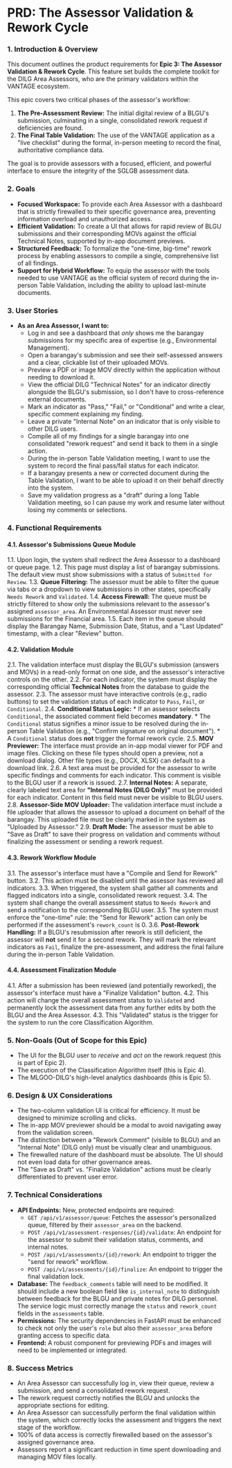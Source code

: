 # PRD: The Assessor Validation & Rework Cycle

### 1. Introduction & Overview

This document outlines the product requirements for **Epic 3: The Assessor Validation & Rework Cycle**. This feature set builds the complete toolkit for the DILG Area Assessors, who are the primary validators within the VANTAGE ecosystem.

This epic covers two critical phases of the assessor's workflow:
1.  **The Pre-Assessment Review:** The initial digital review of a BLGU's submission, culminating in a single, consolidated rework request if deficiencies are found.
2.  **The Final Table Validation:** The use of the VANTAGE application as a "live checklist" during the formal, in-person meeting to record the final, authoritative compliance data.

The goal is to provide assessors with a focused, efficient, and powerful interface to ensure the integrity of the SGLGB assessment data.

### 2. Goals

*   **Focused Workspace:** To provide each Area Assessor with a dashboard that is strictly firewalled to their specific governance area, preventing information overload and unauthorized access.
*   **Efficient Validation:** To create a UI that allows for rapid review of BLGU submissions and their corresponding MOVs against the official Technical Notes, supported by in-app document previews.
*   **Structured Feedback:** To formalize the "one-time, big-time" rework process by enabling assessors to compile a single, comprehensive list of all findings.
*   **Support for Hybrid Workflow:** To equip the assessor with the tools needed to use VANTAGE as the official system of record during the in-person Table Validation, including the ability to upload last-minute documents.

### 3. User Stories

*   **As an Area Assessor, I want to:**
    *   Log in and see a dashboard that *only* shows me the barangay submissions for my specific area of expertise (e.g., Environmental Management).
    *   Open a barangay's submission and see their self-assessed answers and a clear, clickable list of their uploaded MOVs.
    *   Preview a PDF or image MOV directly within the application without needing to download it.
    *   View the official DILG "Technical Notes" for an indicator directly alongside the BLGU's submission, so I don't have to cross-reference external documents.
    *   Mark an indicator as "Pass," "Fail," or "Conditional" and write a clear, specific comment explaining my finding.
    *   Leave a private "Internal Note" on an indicator that is only visible to other DILG users.
    *   Compile all of my findings for a single barangay into one consolidated "rework request" and send it back to them in a single action.
    *   During the in-person Table Validation meeting, I want to use the system to record the final pass/fail status for each indicator.
    *   If a barangay presents a new or corrected document during the Table Validation, I want to be able to upload it on their behalf directly into the system.
    *   Save my validation progress as a "draft" during a long Table Validation meeting, so I can pause my work and resume later without losing my comments or selections.

### 4. Functional Requirements

#### 4.1. Assessor's Submissions Queue Module
1.1. Upon login, the system shall redirect the Area Assessor to a dashboard or queue page.
1.2. This page must display a list of barangay submissions. The default view must show submissions with a status of `Submitted for Review`.
1.3. **Queue Filtering:** The assessor must be able to filter the queue via tabs or a dropdown to view submissions in other states, specifically `Needs Rework` and `Validated`.
1.4. **Access Firewall:** The queue must be strictly filtered to show only the submissions relevant to the assessor's assigned `assessor_area`. An Environmental Assessor must never see submissions for the Financial area.
1.5. Each item in the queue should display the Barangay Name, Submission Date, Status, and a "Last Updated" timestamp, with a clear "Review" button.

#### 4.2. Validation Module
2.1. The validation interface must display the BLGU's submission (answers and MOVs) in a read-only format on one side, and the assessor's interactive controls on the other.
2.2. For each indicator, the system must display the corresponding official **Technical Notes** from the database to guide the assessor.
2.3. The assessor must have interactive controls (e.g., radio buttons) to set the validation status of each indicator to `Pass`, `Fail`, or `Conditional`.
2.4. **Conditional Status Logic:**
    *   If an assessor selects `Conditional`, the associated comment field becomes **mandatory**.
    *   The `Conditional` status signifies a minor issue to be resolved during the in-person Table Validation (e.g., "Confirm signature on original document").
    *   A `Conditional` status does **not** trigger the formal rework cycle.
2.5. **MOV Previewer:** The interface must provide an in-app modal viewer for PDF and image files. Clicking on these file types should open a preview, not a download dialog. Other file types (e.g., DOCX, XLSX) can default to a download link.
2.6. A text area must be provided for the assessor to write specific findings and comments for each indicator. This comment is visible to the BLGU user if a rework is issued.
2.7. **Internal Notes:** A separate, clearly labeled text area for **"Internal Notes (DILG Only)"** must be provided for each indicator. Content in this field must never be visible to BLGU users.
2.8. **Assessor-Side MOV Uploader:** The validation interface must include a file uploader that allows the assessor to upload a document on behalf of the barangay. This uploaded file must be clearly marked in the system as "Uploaded by Assessor."
2.9. **Draft Mode:** The assessor must be able to "Save as Draft" to save their progress on validation and comments without finalizing the assessment or sending a rework request.

#### 4.3. Rework Workflow Module
3.1. The assessor's interface must have a "Compile and Send for Rework" button.
3.2. This action must be disabled until the assessor has reviewed all indicators.
3.3. When triggered, the system shall gather all comments and flagged indicators into a single, consolidated rework request.
3.4. The system shall change the overall assessment status to `Needs Rework` and send a notification to the corresponding BLGU user.
3.5. The system must enforce the "one-time" rule: the "Send for Rework" action can only be performed if the assessment's `rework_count` is 0.
3.6. **Post-Rework Handling:** If a BLGU's resubmission after rework is still deficient, the assessor will **not** send it for a second rework. They will mark the relevant indicators as `Fail`, finalize the pre-assessment, and address the final failure during the in-person Table Validation.

#### 4.4. Assessment Finalization Module
4.1. After a submission has been reviewed (and potentially reworked), the assessor's interface must have a "Finalize Validation" button.
4.2. This action will change the overall assessment status to `Validated` and permanently lock the assessment data from any further edits by both the BLGU and the Area Assessor.
4.3. This "Validated" status is the trigger for the system to run the core Classification Algorithm.

### 5. Non-Goals (Out of Scope for this Epic)

*   The UI for the BLGU user to *receive* and *act on* the rework request (this is part of Epic 2).
*   The execution of the Classification Algorithm itself (this is Epic 4).
*   The MLGOO-DILG's high-level analytics dashboards (this is Epic 5).

### 6. Design & UX Considerations

*   The two-column validation UI is critical for efficiency. It must be designed to minimize scrolling and clicks.
*   The in-app MOV previewer should be a modal to avoid navigating away from the validation screen.
*   The distinction between a "Rework Comment" (visible to BLGU) and an "Internal Note" (DILG only) must be visually clear and unambiguous.
*   The firewalled nature of the dashboard must be absolute. The UI should not even load data for other governance areas.
*   The "Save as Draft" vs. "Finalize Validation" actions must be clearly differentiated to prevent user error.

### 7. Technical Considerations

*   **API Endpoints:** New, protected endpoints are required:
    *   `GET /api/v1/assessor/queue`: Fetches the assessor's personalized queue, filtered by their `assessor_area` on the backend.
    *   `POST /api/v1/assessment-responses/{id}/validate`: An endpoint for the assessor to submit their validation status, comments, and internal notes.
    *   `POST /api/v1/assessments/{id}/rework`: An endpoint to trigger the "send for rework" workflow.
    *   `POST /api/v1/assessments/{id}/finalize`: An endpoint to trigger the final validation lock.
*   **Database:** The `feedback_comments` table will need to be modified. It should include a new boolean field like `is_internal_note` to distinguish between feedback for the BLGU and private notes for DILG personnel. The service logic must correctly manage the `status` and `rework_count` fields in the `assessments` table.
*   **Permissions:** The security dependencies in FastAPI must be enhanced to check not only the user's `role` but also their `assessor_area` before granting access to specific data.
*   **Frontend:** A robust component for previewing PDFs and images will need to be implemented or integrated.

### 8. Success Metrics

*   An Area Assessor can successfully log in, view their queue, review a submission, and send a consolidated rework request.
*   The rework request correctly notifies the BLGU and unlocks the appropriate sections for editing.
*   An Area Assessor can successfully perform the final validation within the system, which correctly locks the assessment and triggers the next stage of the workflow.
*   100% of data access is correctly firewalled based on the assessor's assigned governance area.
*   Assessors report a significant reduction in time spent downloading and managing MOV files locally.
